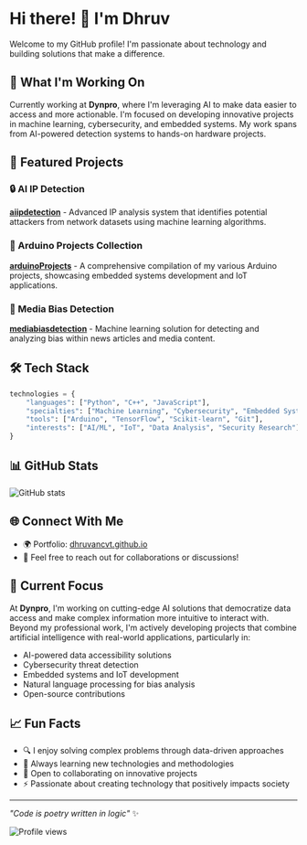 # Hi there! 👋 I'm Dhruv

Welcome to my GitHub profile! I'm passionate about technology and building solutions that make a difference.

## 🔭 What I'm Working On

Currently working at **Dynpro**, where I'm leveraging AI to make data easier to access and more actionable. I'm focused on developing innovative projects in machine learning, cybersecurity, and embedded systems. My work spans from AI-powered detection systems to hands-on hardware projects.

## 🌟 Featured Projects

### 🔒 AI IP Detection
**[aiipdetection](https://github.com/dhruvancvt/aiipdetection)** - Advanced IP analysis system that identifies potential attackers from network datasets using machine learning algorithms.

### 🤖 Arduino Projects Collection
**[arduinoProjects](https://github.com/dhruvancvt/arduinoProjects)** - A comprehensive compilation of my various Arduino projects, showcasing embedded systems development and IoT applications.

### 📰 Media Bias Detection
**[mediabiasdetection](https://github.com/dhruvancvt/mediabiasdetection)** - Machine learning solution for detecting and analyzing bias within news articles and media content.

## 🛠️ Tech Stack

```python
technologies = {
    "languages": ["Python", "C++", "JavaScript"],
    "specialties": ["Machine Learning", "Cybersecurity", "Embedded Systems"],
    "tools": ["Arduino", "TensorFlow", "Scikit-learn", "Git"],
    "interests": ["AI/ML", "IoT", "Data Analysis", "Security Research"]
}
```

## 📊 GitHub Stats

![GitHub stats](https://github-readme-stats.vercel.app/api?username=dhruvancvt&show_icons=true&theme=radical)

## 🌐 Connect With Me

- 🌍 Portfolio: [dhruvancvt.github.io](https://dhruvancvt.github.io/)
- 📧 Feel free to reach out for collaborations or discussions!

## 🎯 Current Focus

At **Dynpro**, I'm working on cutting-edge AI solutions that democratize data access and make complex information more intuitive to interact with. Beyond my professional work, I'm actively developing projects that combine artificial intelligence with real-world applications, particularly in:
- AI-powered data accessibility solutions
- Cybersecurity threat detection
- Embedded systems and IoT development  
- Natural language processing for bias analysis
- Open-source contributions

## 📈 Fun Facts

- 🔍 I enjoy solving complex problems through data-driven approaches
- 🌱 Always learning new technologies and methodologies
- 🤝 Open to collaborating on innovative projects
- ⚡ Passionate about creating technology that positively impacts society

---

*"Code is poetry written in logic"* ✨

![Profile views](https://komarev.com/ghpvc/?username=dhruvancvt&color=brightgreen)
